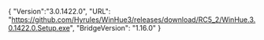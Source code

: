 {
  "Version":"3.0.1422.0",
  "URL": "https://github.com/Hyrules/WinHue3/releases/download/RC5_2/WinHue.3.0.1422.0.Setup.exe",
  "BridgeVersion": "1.16.0"
}           
